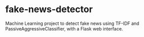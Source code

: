 # fake-news-detector
Machine Learning project to detect fake news using TF-IDF and PassiveAggressiveClassifier, with a Flask web interface.
